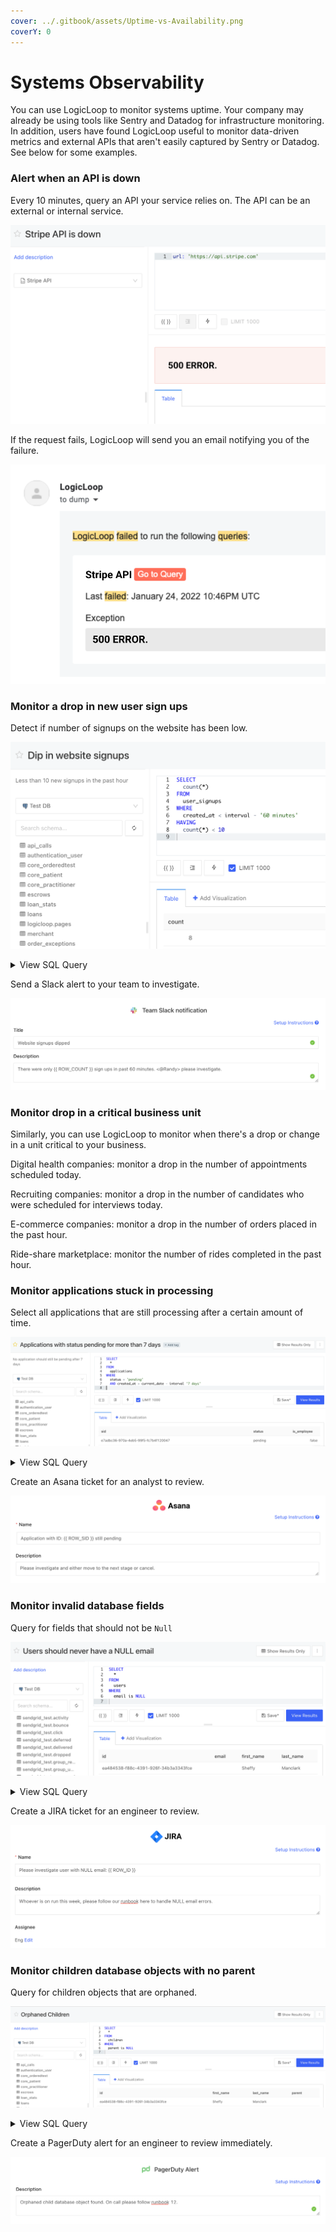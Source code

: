 ```yaml
---
cover: ../.gitbook/assets/Uptime-vs-Availability.png
coverY: 0
---
```


# Systems Observability

You can use LogicLoop to monitor systems uptime. Your company may already be using tools like Sentry and Datadog for infrastructure monitoring. In addition, users have found LogicLoop useful to monitor data-driven metrics and external APIs that aren't easily captured by Sentry or Datadog. See below for some examples.

### Alert when an API is down

Every 10 minutes, query an API your service relies on. The API can be an external or internal service.

![](<../.gitbook/assets/Untitled (19).svg>)

If the request fails, LogicLoop will send you an email notifying you of the failure.

![](<../.gitbook/assets/Untitled (20).svg>)

### Monitor a drop in new user sign ups

Detect if number of signups on the website has been low.

![](<../.gitbook/assets/Screen Shot 2022-02-01 at 10.46.46 AM.png>)

<details>

<summary>View SQL Query</summary>

```
SELECT
  count(*)
FROM
  user_signups
WHERE
  created_at < interval - '60 minutes'
HAVING
  count(*) < 10
```

</details>

Send a Slack alert to your team to investigate.

![](<../.gitbook/assets/Screen Shot 2022-02-01 at 10.50.18 AM.png>)

### Monitor drop in a critical business unit

Similarly, you can use LogicLoop to monitor when there's a drop or change in a unit critical to your business.&#x20;

Digital health companies: monitor a drop in the number of appointments scheduled today.

Recruiting companies: monitor a drop in the number of candidates who were scheduled for interviews today.

E-commerce companies: monitor a drop in the number of orders placed in the past hour.

Ride-share marketplace: monitor the number of rides completed in the past hour.

### Monitor applications stuck in processing

Select all applications that are still processing after a certain amount of time.

![](<../.gitbook/assets/Screen Shot 2022-02-01 at 3.43.13 PM.png>)

<details>

<summary>View SQL Query</summary>

```
SELECT
  *
FROM
  applications
WHERE
  status = 'pending'
HAVING
  AND created_at > current_date - interval '7 days'
```

</details>

Create an Asana ticket for an analyst to review.

![](<../.gitbook/assets/Untitled (22).svg>)

### Monitor invalid database fields&#x20;

Query for fields that should not be `Null`

![](<../.gitbook/assets/Screen Shot 2022-02-01 at 3.58.49 PM.png>)

<details>

<summary>View SQL Query</summary>

```
SELECT
  *
FROM
  users
WHERE
  email is NULL
```

</details>

Create a JIRA ticket for an engineer to review.

![](<../.gitbook/assets/Untitled (23).svg>)

### Monitor children database objects with no parent

Query for children objects that are orphaned.

![](<../.gitbook/assets/Screen Shot 2022-02-01 at 4.08.59 PM.png>)

<details>

<summary>View SQL Query</summary>

```
SELECT
  *
FROM
  children
WHERE
  parent is NULL
```

</details>

Create a PagerDuty alert for an engineer to review immediately.&#x20;

![](<../.gitbook/assets/Screen Shot 2022-02-01 at 4.10.02 PM.png>)

